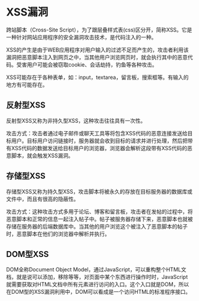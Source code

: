 # XSS漏洞

跨站脚本（Cross-Site Script），为了跟层叠样式表(css)区分开，简称XSS。它是一种针对网站应用程序的安全漏洞攻击技术，是代码注入的一种。

XSS的产生是由于WEB应用程序对用户输入的过滤不足而产生的，攻击者利用该漏洞把恶意脚本注入到网页之中，当其他用户浏览网页时，就会执行其中的恶意代码。受害用户可能会被窃取cookie、会话劫持，钓鱼等各种攻击。

XSS可能存在于各种表单，如：input，textarea，留言板，搜索框等。有输入的地方有可能存在。

## 反射型XSS

反射型XSS又称为非持久型XSS，这种攻击往往具有一次性。

攻击方式：攻击者通过电子邮件或聊天工具等将包含XSS代码的恶意连接发送给目标用户。目标用户访问链接时，服务器就会收到目标的请求并进行处理，然后把带有XSS代码的数据发送给目标用户的浏览器，浏览器会解析这段带有XSS代码的恶意脚本，就会触发XSS漏洞。

## 存储型XSS

存储型XSS又称为持久型XSS，攻击脚本将被永久的存放在目标服务器的数据库或文件中，而且有很高的隐蔽性。

攻击方式：这种攻击方式多用于论坛、博客和留言板，攻击者在发帖的过程中，将恶意脚本和正常的信息一起注入帖子中。帖子被服务器存储下来，恶意脚本也就被存储在服务器的后端数据库中。当其他的用户浏览这个被注入了恶意脚本的帖子时，恶意脚本在他们的浏览器中解析并执行。

## DOM型XSS

DOM全称Document Object Model，通过JavaScript，可以重构整个HTML文档，就是说可以添加，移除等等，对页面中某个东西进行操作时时，JavaScript就需要获取对HTML文档中所有元素进行访问的入口。这个入口就是DOM，所以在DOM型的XSS漏洞利用中，DOM可以看成是一个访问HTML的标准程序接口。